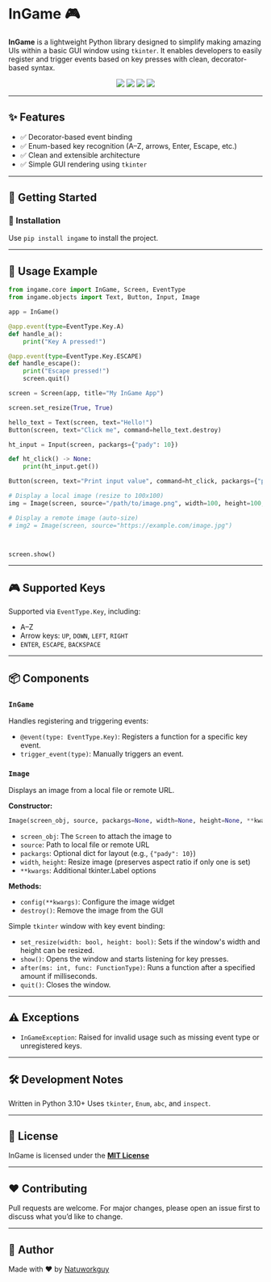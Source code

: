 # InGame 🎮

**InGame** is a lightweight Python library designed to simplify making amazing UIs within a basic GUI window using `tkinter`. It enables developers to easily register and trigger events based on key presses with clean, decorator-based syntax.

<div align="center">
  <a href="http://python.org/"><img src="https://img.shields.io/badge/Python-3.10-blue?logo=python&logoColor=white" /></a>
  <a href="https://pypi.org/project/ingame/"><img src="https://img.shields.io/pypi/v/ingame?color=brightgreen&label=version" /></a>
  <a href="https://github.com/Natuworkguy/InGame/blob/main/LICENSE"><img src="https://img.shields.io/github/license/Natuworkguy/InGame" /></a>
  <a href><img src="https://img.shields.io/github/stars/Natuworkguy/InGame?style=social" /></a>  
</div>

---

## ✨ Features

- ✅ Decorator-based event binding
- ✅ Enum-based key recognition (A–Z, arrows, Enter, Escape, etc.)
- ✅ Clean and extensible architecture
- ✅ Simple GUI rendering using `tkinter`

---

## 🚀 Getting Started

### 🔧 Installation

Use `pip install ingame` to install the project.

---

## 🧠 Usage Example

```python
from ingame.core import InGame, Screen, EventType
from ingame.objects import Text, Button, Input, Image

app = InGame()

@app.event(type=EventType.Key.A)
def handle_a():
    print("Key A pressed!")

@app.event(type=EventType.Key.ESCAPE)
def handle_escape():
    print("Escape pressed!")
    screen.quit()

screen = Screen(app, title="My InGame App")

screen.set_resize(True, True)

hello_text = Text(screen, text="Hello!")
Button(screen, text="Click me", command=hello_text.destroy)

ht_input = Input(screen, packargs={"pady": 10})

def ht_click() -> None:
    print(ht_input.get())

Button(screen, text="Print input value", command=ht_click, packargs={"pady": 10})

# Display a local image (resize to 100x100)
img = Image(screen, source="/path/to/image.png", width=100, height=100, packargs={"pady": 10})

# Display a remote image (auto-size)
# img2 = Image(screen, source="https://example.com/image.jpg")



screen.show()
```

---

## 🎮 Supported Keys

Supported via `EventType.Key`, including:

* A–Z
* Arrow keys: `UP`, `DOWN`, `LEFT`, `RIGHT`
* `ENTER`, `ESCAPE`, `BACKSPACE`

---

## 📦 Components

### `InGame`

Handles registering and triggering events:

* `@event(type: EventType.Key)`: Registers a function for a specific key event.
* `trigger_event(type)`: Manually triggers an event.


### `Image`

Displays an image from a local file or remote URL.

**Constructor:**

```python
Image(screen_obj, source, packargs=None, width=None, height=None, **kwargs)
```

- `screen_obj`: The `Screen` to attach the image to
- `source`: Path to local file or remote URL
- `packargs`: Optional dict for layout (e.g., `{"pady": 10}`)
- `width`, `height`: Resize image (preserves aspect ratio if only one is set)
- `**kwargs`: Additional tkinter.Label options

**Methods:**
- `config(**kwargs)`: Configure the image widget
- `destroy()`: Remove the image from the GUI

Simple `tkinter` window with key event binding:

* `set_resize(width: bool, height: bool)`: Sets if the window's width and height can be resized.
* `show()`: Opens the window and starts listening for key presses.
* `after(ms: int, func: FunctionType)`: Runs a function after a specified amount if milliseconds.
* `quit()`: Closes the window.

---

## ⚠️ Exceptions

* `InGameException`: Raised for invalid usage such as missing event type or unregistered keys.

---

## 🛠️ Development Notes

Written in Python 3.10+
Uses `tkinter`, `Enum`, `abc`, and `inspect`.

---

## 📄 License

InGame is licensed under the [**MIT License**](https://github.com/Natuworkguy/InGame/blob/main/LICENSE)

---

## ❤️ Contributing

Pull requests are welcome. For major changes, please open an issue first to discuss what you’d like to change.

---

## 👤 Author

Made with ❤️ by [Natuworkguy](https://github.com/Natuworkguy/)
